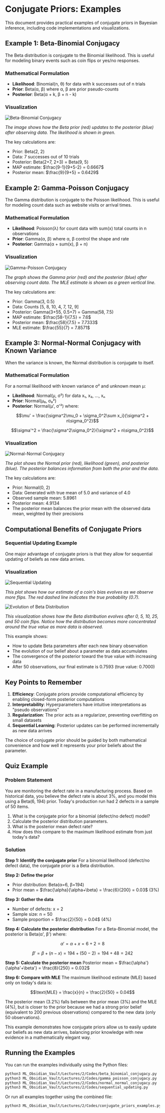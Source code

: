 # Conjugate Priors: Examples

This document provides practical examples of conjugate priors in Bayesian inference, including code implementations and visualizations.

## Example 1: Beta-Binomial Conjugacy

The Beta distribution is conjugate to the Binomial likelihood. This is useful for modeling binary events such as coin flips or yes/no responses.

### Mathematical Formulation

- **Likelihood**: Binomial(n, θ) for data with k successes out of n trials
- **Prior**: Beta(α, β) where α, β are prior pseudo-counts
- **Posterior**: Beta(α + k, β + n - k)

### Visualization

![Beta-Binomial Conjugacy](../Images/beta_binomial_conjugacy.png)

*The image shows how the Beta prior (red) updates to the posterior (blue) after observing data. The likelihood is shown in green.*

The key calculations are:
- Prior: Beta(2, 2)
- Data: 7 successes out of 10 trials
- Posterior: Beta(2+7, 2+3) = Beta(9, 5)
- MAP estimate: $\frac{9-1}{9+5-2} = 0.6667$
- Posterior mean: $\frac{9}{9+5} = 0.6429$

## Example 2: Gamma-Poisson Conjugacy

The Gamma distribution is conjugate to the Poisson likelihood. This is useful for modeling count data such as website visits or arrival times.

### Mathematical Formulation

- **Likelihood**: Poisson(λ) for count data with sum(x) total counts in n observations
- **Prior**: Gamma(α, β) where α, β control the shape and rate
- **Posterior**: Gamma(α + sum(x), β + n)

### Visualization

![Gamma-Poisson Conjugacy](../Images/gamma_poisson_conjugacy.png)

*The graph shows the Gamma prior (red) and the posterior (blue) after observing count data. The MLE estimate is shown as a green vertical line.*

The key calculations are:
- Prior: Gamma(3, 0.5)
- Data: Counts [5, 8, 10, 4, 7, 12, 9]
- Posterior: Gamma(3+55, 0.5+7) = Gamma(58, 7.5)
- MAP estimate: $\frac{58-1}{7.5} = 7.6$
- Posterior mean: $\frac{58}{7.5} = 7.7333$
- MLE estimate: $\frac{55}{7} = 7.8571$

## Example 3: Normal-Normal Conjugacy with Known Variance

When the variance is known, the Normal distribution is conjugate to itself.

### Mathematical Formulation

For a normal likelihood with known variance σ² and unknown mean μ:

- **Likelihood**: Normal(μ, σ²) for data x₁, x₂, ..., xₙ
- **Prior**: Normal(μ₀, σ₀²)
- **Posterior**: Normal(μ', σ'²) where:

$$\mu' = \frac{\sigma^2\mu_0 + \sigma_0^2\sum x_i}{\sigma^2 + n\sigma_0^2}$$

$$\sigma'^2 = \frac{\sigma^2\sigma_0^2}{\sigma^2 + n\sigma_0^2}$$

### Visualization

![Normal-Normal Conjugacy](../Images/normal_normal_conjugacy.png)

*The plot shows the Normal prior (red), likelihood (green), and posterior (blue). The posterior balances information from both the prior and the data.*

The key calculations are:
- Prior: Normal(0, 2)
- Data: Generated with true mean of 5.0 and variance of 4.0
- Observed sample mean: 5.8961
- Posterior mean: 4.9134
- The posterior mean balances the prior mean with the observed data mean, weighted by their precisions

## Computational Benefits of Conjugate Priors

### Sequential Updating Example

One major advantage of conjugate priors is that they allow for sequential updating of beliefs as new data arrives.

### Visualization

![Sequential Updating](../Images/sequential_updating.png)

*This plot shows how our estimate of a coin's bias evolves as we observe more flips. The red dashed line indicates the true probability (0.7).*

![Evolution of Beta Distribution](../Images/sequential_updating_distributions.png)

*This visualization shows how the Beta distribution evolves after 0, 5, 10, 25, and 50 coin flips. Notice how the distribution becomes more concentrated around the true value as more data is observed.*

This example shows:
- How to update Beta parameters after each new binary observation
- The evolution of our belief about a parameter as data accumulates
- The convergence of the posterior toward the true value with increasing data
- After 50 observations, our final estimate is 0.7593 (true value: 0.7000)

## Key Points to Remember

1. **Efficiency**: Conjugate priors provide computational efficiency by enabling closed-form posterior computations
2. **Interpretability**: Hyperparameters have intuitive interpretations as "pseudo observations"  
3. **Regularization**: The prior acts as a regularizer, preventing overfitting on small datasets
4. **Sequential Learning**: Posterior updates can be performed incrementally as new data arrives

The choice of conjugate prior should be guided by both mathematical convenience and how well it represents your prior beliefs about the parameter.

## Quiz Example

### Problem Statement
You are monitoring the defect rate in a manufacturing process. Based on historical data, you believe the defect rate is about 3%, and you model this using a Beta(6, 194) prior. Today's production run had 2 defects in a sample of 50 items.

1. What is the conjugate prior for a binomial (defect/no defect) model?
2. Calculate the posterior distribution parameters.
3. What is the posterior mean defect rate?
4. How does this compare to the maximum likelihood estimate from just today's data?

### Solution

**Step 1: Identify the conjugate prior**
For a binomial likelihood (defect/no defect data), the conjugate prior is a Beta distribution.

**Step 2: Define the prior**
- Prior distribution: Beta(α=6, β=194)
- Prior mean = $\frac{\alpha}{\alpha+\beta} = \frac{6}{200} = 0.03$ (3%)

**Step 3: Gather the data**
- Number of defects: x = 2
- Sample size: n = 50
- Sample proportion = $\frac{2}{50} = 0.04$ (4%)

**Step 4: Calculate the posterior distribution**
For a Beta-Binomial model, the posterior is Beta(α', β') where:

$$\alpha' = \alpha + x = 6 + 2 = 8$$

$$\beta' = \beta + (n - x) = 194 + (50 - 2) = 194 + 48 = 242$$

**Step 5: Calculate the posterior mean**
Posterior mean = $\frac{\alpha'}{\alpha'+\beta'} = \frac{8}{250} = 0.032$

**Step 6: Compare with MLE**
The maximum likelihood estimate (MLE) based only on today's data is:

$$\text{MLE} = \frac{x}{n} = \frac{2}{50} = 0.04$$

The posterior mean (3.2%) falls between the prior mean (3%) and the MLE (4%), but is closer to the prior because we had a strong prior belief (equivalent to 200 previous observations) compared to the new data (only 50 observations).

This example demonstrates how conjugate priors allow us to easily update our beliefs as new data arrives, balancing prior knowledge with new evidence in a mathematically elegant way.

## Running the Examples

You can run the examples individually using the Python files:

```bash
python3 ML_Obsidian_Vault/Lectures/2/Codes/beta_binomial_conjugacy.py
python3 ML_Obsidian_Vault/Lectures/2/Codes/gamma_poisson_conjugacy.py
python3 ML_Obsidian_Vault/Lectures/2/Codes/normal_normal_conjugacy.py
python3 ML_Obsidian_Vault/Lectures/2/Codes/sequential_updating.py
```

Or run all examples together using the combined file:

```bash
python3 ML_Obsidian_Vault/Lectures/2/Codes/conjugate_priors_examples.py
``` 